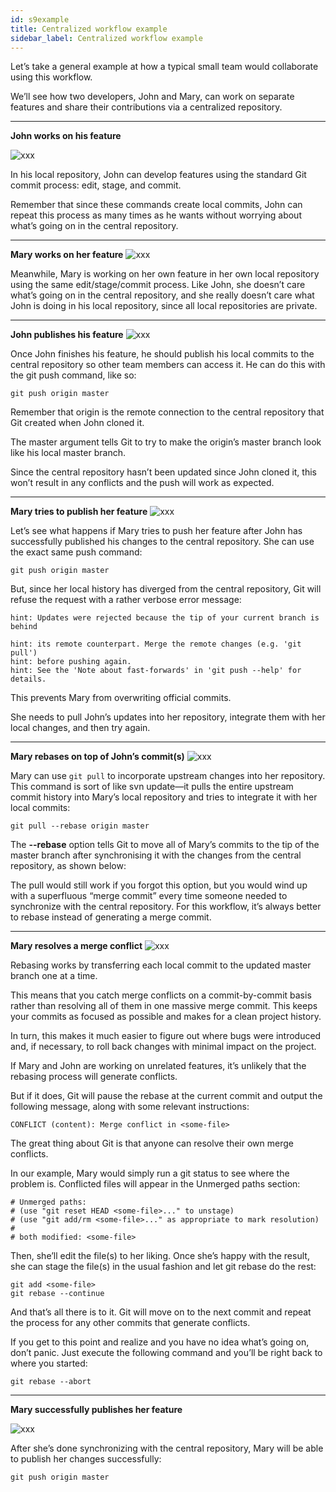 ```yaml
---
id: s9example
title: Centralized workflow example
sidebar_label: Centralized workflow example
---
```



Let’s take a general example at how a typical small team would collaborate using this workflow.

We’ll see how two developers, John and Mary, can work on separate features and share their contributions via a centralized repository.


---


**John works on his feature**

![xxx](https://raw.githubusercontent.com/ChickenKyiv/awesome-git-article/master/img/flows/central/1-John-works.png)



In his local repository, John can develop features using the standard Git commit process: edit, stage, and commit.

Remember that since these commands create local commits, John can repeat this process as many times as he wants without worrying about what’s going on in the central repository.


---


**Mary works on her feature**
![xxx](https://raw.githubusercontent.com/ChickenKyiv/awesome-git-article/master/img/flows/central/2-Mary-work.png)


Meanwhile, Mary is working on her own feature in her own local repository using the same edit/stage/commit process.
Like John, she doesn’t care what’s going on in the central repository, and she really doesn’t care what John is doing in his local repository, since all local repositories are private.


---


**John publishes his feature**
![xxx](https://raw.githubusercontent.com/ChickenKyiv/awesome-git-article/master/img/flows/central/3-John-push.png)


Once John finishes his feature, he should publish his local commits to the central repository so other team members can access it. He can do this with the git push command, like so:

`git push origin master`

Remember that origin is the remote connection to the central repository that Git created when John cloned it.

The master argument tells Git to try to make the origin’s master branch look like his local master branch.

Since the central repository hasn’t been updated since John cloned it, this won’t result in any conflicts and the push will work as expected.


---


**Mary tries to publish her feature**
![xxx](https://raw.githubusercontent.com/ChickenKyiv/awesome-git-article/master/img/flows/central/4-Mary.png)


Let’s see what happens if Mary tries to push her feature after John has successfully published his changes to the central repository. She can use the exact same push command:

`git push origin master`

But, since her local history has diverged from the central repository, Git will refuse the request with a rather verbose error message:

```error: failed to push some refs to '/path/to/repo.git'
hint: Updates were rejected because the tip of your current branch is behind

hint: its remote counterpart. Merge the remote changes (e.g. 'git pull')
hint: before pushing again.
hint: See the 'Note about fast-forwards' in 'git push --help' for details.
```

This prevents Mary from overwriting official commits.

She needs to pull John’s updates into her repository, integrate them with her local changes, and then try again.



---


**Mary rebases on top of John’s commit(s)**
![xxx](https://raw.githubusercontent.com/ChickenKyiv/awesome-git-article/master/img/flows/central/5-Mary.png)

Mary can use `git pull` to incorporate upstream changes into her repository. This command is sort of like svn update—it pulls the entire upstream commit history into Mary’s local repository and tries to integrate it with her local commits:

`git pull --rebase origin master`

The **--rebase** option tells Git to move all of Mary’s commits to the tip of the master branch after synchronising it with the changes from the central repository, as shown below:



The pull would still work if you forgot this option, but you would wind up with a superfluous “merge commit” every time someone needed to synchronize with the central repository. For this workflow, it’s always better to rebase instead of generating a merge commit.


---

**Mary resolves a merge conflict**
![xxx](https://raw.githubusercontent.com/ChickenKyiv/awesome-git-article/master/img/flows/central/6-Mary.png)


Rebasing works by transferring each local commit to the updated master branch one at a time.

This means that you catch merge conflicts on a commit-by-commit basis rather than resolving all of them in one massive merge commit. This keeps your commits as focused as possible and makes for a clean project history.

In turn, this makes it much easier to figure out where bugs were introduced and, if necessary, to roll back changes with minimal impact on the project.

If Mary and John are working on unrelated features, it’s unlikely that the rebasing process will generate conflicts.

But if it does, Git will pause the rebase at the current commit and output the following message, along with some relevant instructions:

`CONFLICT (content): Merge conflict in <some-file>`



The great thing about Git is that anyone can resolve their own merge conflicts.

In our example, Mary would simply run a git status to see where the problem is. Conflicted files will appear in the Unmerged paths section:
```
# Unmerged paths:
# (use "git reset HEAD <some-file>..." to unstage)
# (use "git add/rm <some-file>..." as appropriate to mark resolution)
#
# both modified: <some-file>
```

Then, she’ll edit the file(s) to her liking. Once she’s happy with the result, she can stage the file(s) in the usual fashion and let git rebase do the rest:

```
git add <some-file>
git rebase --continue
```

And that’s all there is to it.
Git will move on to the next commit and repeat the process for any other commits that generate conflicts.

If you get to this point and realize and you have no idea what’s going on, don’t panic. Just execute the following command and you’ll be right back to where you started:

`git rebase --abort`

---

**Mary successfully publishes her feature**

![xxx](https://raw.githubusercontent.com/ChickenKyiv/awesome-git-article/master/img/flows/central/7-Mary-push.png)


After she’s done synchronizing with the central repository, Mary will be able to publish her changes successfully:

`git push origin master`
